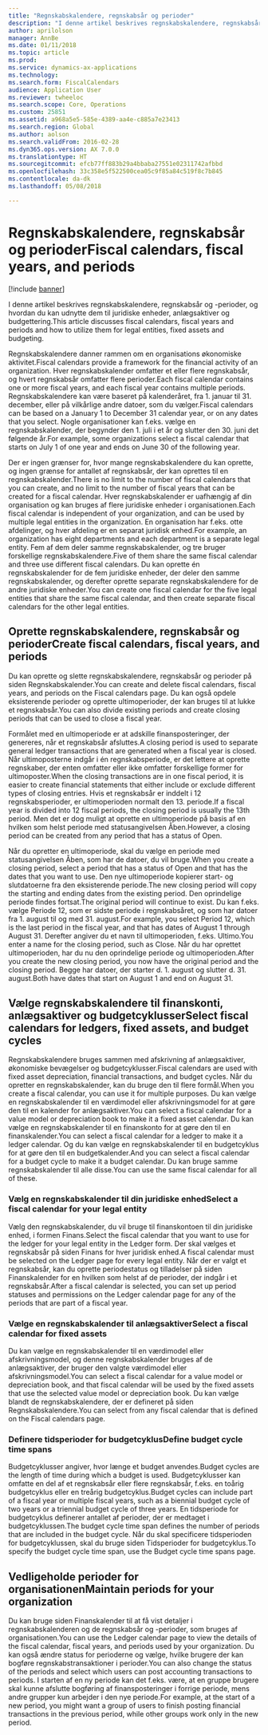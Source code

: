 ```yaml
---
title: "Regnskabskalendere, regnskabsår og perioder"
description: "I denne artikel beskrives regnskabskalendere, regnskabsår og -perioder, og hvordan du kan udnytte dem til juridiske enheder, anlægsaktiver og budgettering."
author: aprilolson
manager: AnnBe
ms.date: 01/11/2018
ms.topic: article
ms.prod: 
ms.service: dynamics-ax-applications
ms.technology: 
ms.search.form: FiscalCalendars
audience: Application User
ms.reviewer: twheeloc
ms.search.scope: Core, Operations
ms.custom: 25851
ms.assetid: a968a5e5-585e-4389-aa4e-c885a7e23413
ms.search.region: Global
ms.author: aolson
ms.search.validFrom: 2016-02-28
ms.dyn365.ops.version: AX 7.0.0
ms.translationtype: HT
ms.sourcegitcommit: efcb77ff883b29a4bbaba27551e02311742afbbd
ms.openlocfilehash: 33c358e5f522500cea05c9f85a84c519f8c7b845
ms.contentlocale: da-dk
ms.lasthandoff: 05/08/2018

---
```


# <a name="fiscal-calendars-fiscal-years-and-periods"></a><span data-ttu-id="91993-103">Regnskabskalendere, regnskabsår og perioder</span><span class="sxs-lookup"><span data-stu-id="91993-103">Fiscal calendars, fiscal years, and periods</span></span>

[!include [banner](../includes/banner.md)]

<span data-ttu-id="91993-104">I denne artikel beskrives regnskabskalendere, regnskabsår og -perioder, og hvordan du kan udnytte dem til juridiske enheder, anlægsaktiver og budgettering.</span><span class="sxs-lookup"><span data-stu-id="91993-104">This article discusses fiscal calendars, fiscal years and periods and how to utilize them for legal entities, fixed assets and budgeting.</span></span>

<span data-ttu-id="91993-105">Regnskabskalendere danner rammen om en organisations økonomiske aktivitet.</span><span class="sxs-lookup"><span data-stu-id="91993-105">Fiscal calendars provide a framework for the financial activity of an organization.</span></span> <span data-ttu-id="91993-106">Hver regnskabskalender omfatter et eller flere regnskabsår, og hvert regnskabsår omfatter flere perioder.</span><span class="sxs-lookup"><span data-stu-id="91993-106">Each fiscal calendar contains one or more fiscal years, and each fiscal year contains multiple periods.</span></span> <span data-ttu-id="91993-107">Regnskabskalendere kan være baseret på kalenderåret, fra 1. januar til 31. december, eller på vilkårlige andre datoer, som du vælger.</span><span class="sxs-lookup"><span data-stu-id="91993-107">Fiscal calendars can be based on a January 1 to December 31 calendar year, or on any dates that you select.</span></span> <span data-ttu-id="91993-108">Nogle organisationer kan f.eks. vælge en regnskabskalender, der begynder den 1. juli i et år og slutter den 30. juni det følgende år.</span><span class="sxs-lookup"><span data-stu-id="91993-108">For example, some organizations select a fiscal calendar that starts on July 1 of one year and ends on June 30 of the following year.</span></span> 

<span data-ttu-id="91993-109">Der er ingen grænser for, hvor mange regnskabskalendere du kan oprette, og ingen grænse for antallet af regnskabsår, der kan oprettes til en regnskabskalender.</span><span class="sxs-lookup"><span data-stu-id="91993-109">There is no limit to the number of fiscal calendars that you can create, and no limit to the number of fiscal years that can be created for a fiscal calendar.</span></span> <span data-ttu-id="91993-110">Hver regnskabskalender er uafhængig af din organisation og kan bruges af flere juridiske enheder i organisationen.</span><span class="sxs-lookup"><span data-stu-id="91993-110">Each fiscal calendar is independent of your organization, and can be used by multiple legal entities in the organization.</span></span> <span data-ttu-id="91993-111">En organisation har f.eks. otte afdelinger, og hver afdeling er en separat juridisk enhed.</span><span class="sxs-lookup"><span data-stu-id="91993-111">For example, an organization has eight departments and each department is a separate legal entity.</span></span> <span data-ttu-id="91993-112">Fem af dem deler samme regnskabskalender, og tre bruger forskellige regnskabskalendere.</span><span class="sxs-lookup"><span data-stu-id="91993-112">Five of them share the same fiscal calendar and three use different fiscal calendars.</span></span> <span data-ttu-id="91993-113">Du kan oprette én regnskabskalender for de fem juridiske enheder, der deler den samme regnskabskalender, og derefter oprette separate regnskabskalendere for de andre juridiske enheder.</span><span class="sxs-lookup"><span data-stu-id="91993-113">You can create one fiscal calendar for the five legal entities that share the same fiscal calendar, and then create separate fiscal calendars for the other legal entities.</span></span>

## <a name="create-fiscal-calendars-fiscal-years-and-periods"></a><span data-ttu-id="91993-114">Oprette regnskabskalendere, regnskabsår og perioder</span><span class="sxs-lookup"><span data-stu-id="91993-114">Create fiscal calendars, fiscal years, and periods</span></span>
<span data-ttu-id="91993-115">Du kan oprette og slette regnskabskalendere, regnskabsår og perioder på siden Regnskabskalender.</span><span class="sxs-lookup"><span data-stu-id="91993-115">You can create and delete fiscal calendars, fiscal years, and periods on the Fiscal calendars page.</span></span> <span data-ttu-id="91993-116">Du kan også opdele eksisterende perioder og oprette ultimoperioder, der kan bruges til at lukke et regnskabsår.</span><span class="sxs-lookup"><span data-stu-id="91993-116">You can also divide existing periods and create closing periods that can be used to close a fiscal year.</span></span> 

<span data-ttu-id="91993-117">Formålet med en ultimoperiode er at adskille finansposteringer, der genereres, når et regnskabsår afsluttes.</span><span class="sxs-lookup"><span data-stu-id="91993-117">A closing period is used to separate general ledger transactions that are generated when a fiscal year is closed.</span></span> <span data-ttu-id="91993-118">Når ultimoposterne indgår i én regnskabsperiode, er det lettere at oprette regnskaber, der enten omfatter eller ikke omfatter forskellige former for ultimoposter.</span><span class="sxs-lookup"><span data-stu-id="91993-118">When the closing transactions are in one fiscal period, it is easier to create financial statements that either include or exclude different types of closing entries.</span></span> <span data-ttu-id="91993-119">Hvis et regnskabsår er inddelt i 12 regnskabsperioder, er ultimoperioden normalt den 13. periode.</span><span class="sxs-lookup"><span data-stu-id="91993-119">If a fiscal year is divided into 12 fiscal periods, the closing period is usually the 13th period.</span></span> <span data-ttu-id="91993-120">Men det er dog muligt at oprette en ultimoperiode på basis af en hvilken som helst periode med statusangivelsen Åben.</span><span class="sxs-lookup"><span data-stu-id="91993-120">However, a closing period can be created from any period that has a status of Open.</span></span> 

<span data-ttu-id="91993-121">Når du opretter en ultimoperiode, skal du vælge en periode med statusangivelsen Åben, som har de datoer, du vil bruge.</span><span class="sxs-lookup"><span data-stu-id="91993-121">When you create a closing period, select a period that has a status of Open and that has the dates that you want to use.</span></span> <span data-ttu-id="91993-122">Den nye ultimoperiode kopierer start- og slutdatoerne fra den eksisterende periode.</span><span class="sxs-lookup"><span data-stu-id="91993-122">The new closing period will copy the starting and ending dates from the existing period.</span></span> <span data-ttu-id="91993-123">Den oprindelige periode findes fortsat.</span><span class="sxs-lookup"><span data-stu-id="91993-123">The original period will continue to exist.</span></span> <span data-ttu-id="91993-124">Du kan f.eks. vælge Periode 12, som er sidste periode i regnskabsåret, og som har datoer fra 1. august til og med 31. august.</span><span class="sxs-lookup"><span data-stu-id="91993-124">For example, you select Period 12, which is the last period in the fiscal year, and that has dates of August 1 through August 31.</span></span> <span data-ttu-id="91993-125">Derefter angiver du et navn til ultimoperioden, f.eks. Ultimo.</span><span class="sxs-lookup"><span data-stu-id="91993-125">You enter a name for the closing period, such as Close.</span></span> <span data-ttu-id="91993-126">Når du har oprettet ultimoperioden, har du nu den oprindelige periode og ultimoperioden.</span><span class="sxs-lookup"><span data-stu-id="91993-126">After you create the new closing period, you now have the original period and the closing period.</span></span> <span data-ttu-id="91993-127">Begge har datoer, der starter d. 1. august og slutter d. 31. august.</span><span class="sxs-lookup"><span data-stu-id="91993-127">Both have dates that start on August 1 and end on August 31.</span></span>

## <a name="select-fiscal-calendars-for-ledgers-fixed-assets-and-budget-cycles"></a><span data-ttu-id="91993-128">Vælge regnskabskalendere til finanskonti, anlægsaktiver og budgetcyklusser</span><span class="sxs-lookup"><span data-stu-id="91993-128">Select fiscal calendars for ledgers, fixed assets, and budget cycles</span></span>
<span data-ttu-id="91993-129">Regnskabskalendere bruges sammen med afskrivning af anlægsaktiver, økonomiske bevægelser og budgetcyklusser.</span><span class="sxs-lookup"><span data-stu-id="91993-129">Fiscal calendars are used with fixed asset depreciation, financial transactions, and budget cycles.</span></span> <span data-ttu-id="91993-130">Når du opretter en regnskabskalender, kan du bruge den til flere formål.</span><span class="sxs-lookup"><span data-stu-id="91993-130">When you create a fiscal calendar, you can use it for multiple purposes.</span></span> <span data-ttu-id="91993-131">Du kan vælge en regnskabskalender til en værdimodel eller afskrivningsmodel for at gøre den til en kalender for anlægsaktiver.</span><span class="sxs-lookup"><span data-stu-id="91993-131">You can select a fiscal calendar for a value model or depreciation book to make it a fixed asset calendar.</span></span> <span data-ttu-id="91993-132">Du kan vælge en regnskabskalender til en finanskonto for at gøre den til en finanskalender.</span><span class="sxs-lookup"><span data-stu-id="91993-132">You can select a fiscal calendar for a ledger to make it a ledger calendar.</span></span> <span data-ttu-id="91993-133">Og du kan vælge en regnskabskalender til en budgetcyklus for at gøre den til en budgetkalender.</span><span class="sxs-lookup"><span data-stu-id="91993-133">And you can select a fiscal calendar for a budget cycle to make it a budget calendar.</span></span> <span data-ttu-id="91993-134">Du kan bruge samme regnskabskalender til alle disse.</span><span class="sxs-lookup"><span data-stu-id="91993-134">You can use the same fiscal calendar for all of these.</span></span>

### <a name="select-a-fiscal-calendar-for-your-legal-entity"></a><span data-ttu-id="91993-135">Vælg en regnskabskalender til din juridiske enhed</span><span class="sxs-lookup"><span data-stu-id="91993-135">Select a fiscal calendar for your legal entity</span></span>

<span data-ttu-id="91993-136">Vælg den regnskabskalender, du vil bruge til finanskontoen til din juridiske enhed, i formen Finans.</span><span class="sxs-lookup"><span data-stu-id="91993-136">Select the fiscal calendar that you want to use for the ledger for your legal entity in the Ledger form.</span></span> <span data-ttu-id="91993-137">Der skal vælges et regnskabsår på siden Finans for hver juridisk enhed.</span><span class="sxs-lookup"><span data-stu-id="91993-137">A fiscal calendar must be selected on the Ledger page for every legal entity.</span></span> <span data-ttu-id="91993-138">Når der er valgt et regnskabsår, kan du oprette periodestatus og tilladelser på siden Finanskalender for en hvilken som helst af de perioder, der indgår i et regnskabsår.</span><span class="sxs-lookup"><span data-stu-id="91993-138">After a fiscal calendar is selected, you can set up period statuses and permissions on the Ledger calendar page for any of the periods that are part of a fiscal year.</span></span>

### <a name="select-a-fiscal-calendar-for-fixed-assets"></a><span data-ttu-id="91993-139">Vælge en regnskabskalender til anlægsaktiver</span><span class="sxs-lookup"><span data-stu-id="91993-139">Select a fiscal calendar for fixed assets</span></span>

<span data-ttu-id="91993-140">Du kan vælge en regnskabskalender til en værdimodel eller afskrivningsmodel, og denne regnskabskalender bruges af de anlægsaktiver, der bruger den valgte værdimodel eller afskrivningsmodel.</span><span class="sxs-lookup"><span data-stu-id="91993-140">You can select a fiscal calendar for a value model or depreciation book, and that fiscal calendar will be used by the fixed assets that use the selected value model or depreciation book.</span></span> <span data-ttu-id="91993-141">Du kan vælge blandt de regnskabskalendere, der er defineret på siden Regnskabskalendere.</span><span class="sxs-lookup"><span data-stu-id="91993-141">You can select from any fiscal calendar that is defined on the Fiscal calendars page.</span></span>

### <a name="define-budget-cycle-time-spans"></a><span data-ttu-id="91993-142">Definere tidsperioder for budgetcyklus</span><span class="sxs-lookup"><span data-stu-id="91993-142">Define budget cycle time spans</span></span>

<span data-ttu-id="91993-143">Budgetcyklusser angiver, hvor længe et budget anvendes.</span><span class="sxs-lookup"><span data-stu-id="91993-143">Budget cycles are the length of time during which a budget is used.</span></span> <span data-ttu-id="91993-144">Budgetcyklusser kan omfatte en del af et regnskabsår eller flere regnskabsår, f.eks. en toårig budgetcyklus eller en treårig budgetcyklus.</span><span class="sxs-lookup"><span data-stu-id="91993-144">Budget cycles can include part of a fiscal year or multiple fiscal years, such as a biennial budget cycle of two years or a triennial budget cycle of three years.</span></span> <span data-ttu-id="91993-145">En tidsperiode for budgetcyklus definerer antallet af perioder, der er medtaget i budgetcyklussen.</span><span class="sxs-lookup"><span data-stu-id="91993-145">The budget cycle time span defines the number of periods that are included in the budget cycle.</span></span> <span data-ttu-id="91993-146">Når du skal specificere tidsperioden for budgetcyklussen, skal du bruge siden Tidsperioder for budgetcyklus.</span><span class="sxs-lookup"><span data-stu-id="91993-146">To specify the budget cycle time span, use the Budget cycle time spans page.</span></span>

## <a name="maintain-periods-for-your-organization"></a><span data-ttu-id="91993-147">Vedligeholde perioder for organisationen</span><span class="sxs-lookup"><span data-stu-id="91993-147">Maintain periods for your organization</span></span>
<span data-ttu-id="91993-148">Du kan bruge siden Finanskalender til at få vist detaljer i regnskabskalenderen og de regnskabsår og -perioder, som bruges af organisationen.</span><span class="sxs-lookup"><span data-stu-id="91993-148">You can use the Ledger calendar page to view the details of the fiscal calendar, fiscal years, and periods used by your organization.</span></span> <span data-ttu-id="91993-149">Du kan også ændre status for perioderne og vælge, hvilke brugere der kan bogføre regnskabstransaktioner i perioder.</span><span class="sxs-lookup"><span data-stu-id="91993-149">You can also change the status of the periods and select which users can post accounting transactions to periods.</span></span> <span data-ttu-id="91993-150">I starten af en ny periode kan det f.eks. være, at en gruppe brugere skal kunne afslutte bogføring af finansposteringer i forrige periode, mens andre grupper kun arbejder i den nye periode.</span><span class="sxs-lookup"><span data-stu-id="91993-150">For example, at the start of a new period, you might want a group of users to finish posting financial transactions in the previous period, while other groups work only in the new period.</span></span>






